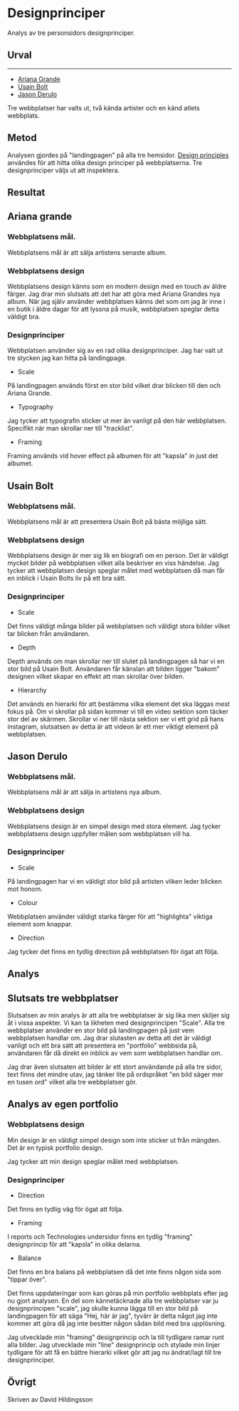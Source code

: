 Designprinciper
=======================

Analys av tre personsidors designprinciper.

Urval
-----------------------

*** 

- [Ariana Grande](https://www.arianagrande.com/)
- [Usain Bolt](https://usainbolt.com/)
- [Jason Derulo](https://www.jasonderulo.com/)

Tre webbplatser har valts ut, två kända artister och en känd atlets webbplats.


Metod
-----------------------

Analysen gjordes på "landingpagen" på alla tre hemsidor. [Design principles](https://www.canva.com/learn/design-elements-principles/) användes för att hitta olika design principer på webbplatserna. Tre designprinciper väljs ut att inspektera.

Resultat
-----------------------

## Ariana grande

### Webbplatsens mål.

Webbplatsens mål är att sälja artistens senaste album.

### Webbplatsens design

Webbplatsens design känns som en modern design med en touch av äldre färger. Jag drar min slutsats att det har att göra med Ariana Grandes nya album.
När jag själv använder webbplatsen känns det som om jag är inne i en butik i äldre dagar för att lyssna på musik, webbplatsen speglar detta väldigt bra.

### Designprinciper

Webbplatsen använder sig av en rad olika designprinciper. Jag har valt ut tre stycken jag kan hitta på landingpage.

- Scale

På landingpagen används först en stor bild vilket drar blicken till den och Ariana Grande.

- Typography
  
Jag tycker att typografin sticker ut mer än vanligt på den här webbplatsen. Specifikt när man skrollar ner till "tracklist". 

- Framing

Framing används vid hover effect på albumen för att "kapsla" in just det albumet.


## Usain Bolt

### Webbplatsens mål.

Webbplatsens mål är att presentera Usain Bolt på bästa möjliga sätt.

### Webbplatsens design

Webbplatsens design är mer sig lik en biografi om en person. Det är väldigt mycket bilder på webbplatsen vilket alla beskriver en viss händelse.
Jag tycker att webbplatsen design speglar målet med webbplatsen då man får en inblick i Usain Bolts liv på ett bra sätt.

### Designprinciper

- Scale

Det finns väldigt många bilder på webbplatsen och väldigt stora bilder vilket tar blicken från användaren.  

- Depth

Depth används om man skrollar ner till slutet på landingpagen så har vi en stor bild på Usain Bolt. Användaren får känslan att bilden ligger "bakom" designen vilket skapar en effekt att man skrollar över bilden.

- Hierarchy

Det används en hierarki för att bestämma vilka element det ska läggas mest fokus på. Om vi skrollar på sidan kommer vi till en video sektion som täcker stor del av skärmen. Skrollar vi ner till nästa sektion ser vi ett grid på hans instagram, slutsatsen av detta är att videon är ett mer viktigt element på webbplatsen.


## Jason Derulo

### Webbplatsens mål.

Webbplatsens mål är att sälja in artistens nya album. 

### Webbplatsens design

Webbplatsens design är en simpel design med stora element. 
Jag tycker webbplatsens design uppfyller målen som webbplatsen vill ha.


### Designprinciper

- Scale

På landingpagen har vi en väldigt stor bild på artisten vilken leder blicken mot honom.

- Colour

Webbplatsen använder väldigt starka färger för att "highlighta" viktiga element som knappar. 

- Direction

Jag tycker det finns en tydlig direction på webbplatsen för ögat att följa.

Analys
-----------------------

## Slutsats tre webbplatser

Slutsatsen av min analys är att alla tre webbplatser är sig lika men skiljer sig åt i vissa aspekter. Vi kan ta likheten med designprincipen "Scale". Alla tre webbplatser använder en stor bild på landingpagen på just vem webbplatsen handlar om. Jag drar slutasten av detta att det är väldigt vanligt och ett bra sätt att presentera en "portfolio" webbsida på, användaren får då direkt en inblick av vem som webbplatsen handlar om.

Jag drar även slutsaten att bilder är ett stort användande på alla tre sidor, text finns det mindre utav, jag tänker lite på ordspråket "en bild säger mer en tusen ord" vilket alla tre webbplatser gör. 

## Analys av egen portfolio

### Webbplatsens design

Min design är en väldigt simpel design som inte sticker ut från mängden. Det är en typisk portfolio design.

Jag tycker att min design speglar målet med webbplatsen. 

### Designprinciper

- Direction

Det finns en tydlig väg för ögat att följa.

- Framing 

I reports och Technologies undersidor finns en tydlig "framing" designprincip för att "kapsla" in olika delarna.

- Balance

Det finns en bra balans på webbplatsen då det inte finns någon sida som "tippar över".

Det finns uppdateringar som kan göras på min portfolio webbplats efter jag nu gjort analysen. En del som kännetäcknade alla tre webbplatser var ju designprincipen "scale", jag skulle kunna lägga till en stor bild på landingpagen för att säga "Hej, här är jag", tyvärr är detta något jag inte kommer att göra då jag inte besitter någon sådan bild med bra upplösning. 


Jag utvecklade min "framing" designprincip och la till tydligare ramar runt alla bilder.
Jag utvecklade min "line" designprincip och stylade min linjer tydligare för att få en bättre hierarki vilket gör att jag nu ändrat/lagt till tre designprinciper.

Övrigt
-----------------------

Skriven av David Hildingsson